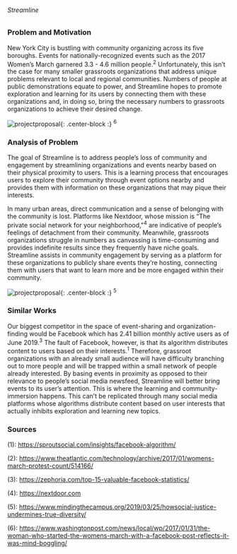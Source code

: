 ###### Streamline

### Problem and Motivation

New York City is bustling with community organizing across its five boroughs. Events for nationally-recognized events such as the 2017 Women’s March garnered 3.3 - 4.6 million people.<sup>2</sup> Unfortunately, this isn’t the case for many smaller grassroots organizations that address unique problems relevant to local and regional communities. Numbers of people at public demonstrations equate to power, and Streamline hopes to promote exploration and learning for its users by connecting them with these organizations and, in doing so, bring the necessary numbers to grassroots organizations to achieve their desired change.

![projectproposal]({{site.baseurl}}/img/womensmarch.jpeg){: .center-block :}
<sup>6</sup>

### Analysis of Problem

The goal of Streamline is to address people’s loss of community and engagement by streamlining organizations and events nearby based on their physical proximity to users. This is a learning process that encourages users to explore their community through event options nearby and provides them with information on these organizations that may pique their interests.

In many urban areas, direct communication and a sense of belonging with the community is lost. Platforms like Nextdoor, whose mission is “The private social network for your neighborhood,"<sup>4</sup> are indicative of people’s feelings of detachment from their community. Meanwhile, grassroots organizations struggle in numbers as canvassing is time-consuming and provides indefinite results since they frequently have niche goals. Streamline assists in community engagement by serving as a platform for these organizations to publicly share events they’re hosting, connecting them with users that want to learn more and be more engaged within their community. 

![projectproposal]({{site.baseurl}}/img/projectproposal1.jpeg){: .center-block :}
<sup>5</sup>

### Similar Works

Our biggest competitor in the space of event-sharing and organization-finding would be Facebook which has 2.41 billion monthly active users as of June 2019.<sup>3</sup> The fault of Facebook, however, is that its algorithm distributes content to users based on their interests.<sup>1</sup> Therefore, grassroot organizations with an already small audience will have difficulty branching out to more people and will be trapped within a small network of people already interested. By basing events in proximity as opposed to their relevance to people’s social media newsfeed, Streamline will better bring events to its user’s attention. This is where the learning and community-immersion happens. This can’t be replicated through many social media platforms whose algorithms distribute content based on user interests that actually inhibits exploration and learning new topics.


### Sources
(1): https://sproutsocial.com/insights/facebook-algorithm/

(2): https://www.theatlantic.com/technology/archive/2017/01/womens-march-protest-count/514166/

(3): https://zephoria.com/top-15-valuable-facebook-statistics/

(4): https://nextdoor.com

(5): https://www.mindingthecampus.org/2019/03/25/howsocial-justice-undermines-true-diversity/

(6): https://www.washingtonpost.com/news/local/wp/2017/01/31/the-woman-who-started-the-womens-march-with-a-facebook-post-reflects-it-was-mind-boggling/
